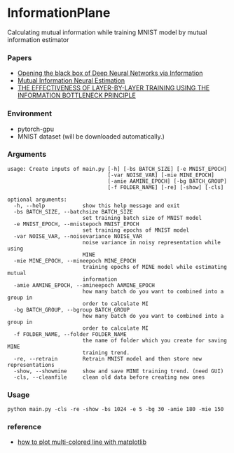 # InformationPlane
Calculating mutual information while training MNIST model by mutual information estimator  

### Papers
- [Opening the black box of Deep Neural Networks via Information](https://arxiv.org/pdf/1703.00810.pdf)
- [Mutual Information Neural Estimation](https://arxiv.org/pdf/1801.04062.pdf)
- [THE EFFECTIVENESS OF LAYER-BY-LAYER TRAINING USING THE INFORMATION BOTTLENECK PRINCIPLE](https://openreview.net/pdf?id=r1Nb5i05tX)

### Environment
- pytorch-gpu
- MNIST dataset (will be downloaded automatically.)

### Arguments
```
usage: Create inputs of main.py [-h] [-bs BATCH_SIZE] [-e MNIST_EPOCH]
                                [-var NOISE_VAR] [-mie MINE_EPOCH]
                                [-amie AAMINE_EPOCH] [-bg BATCH_GROUP]
                                [-f FOLDER_NAME] [-re] [-show] [-cls]

optional arguments:
  -h, --help            show this help message and exit
  -bs BATCH_SIZE, --batchsize BATCH_SIZE
                        set training batch size of MNIST model
  -e MNIST_EPOCH, --mnistepoch MNIST_EPOCH
                        set training epochs of MNIST model
  -var NOISE_VAR, --noisevariance NOISE_VAR
                        noise variance in noisy representation while using
                        MINE
  -mie MINE_EPOCH, --mineepoch MINE_EPOCH
                        training epochs of MINE model while estimating mutual
                        information
  -amie AAMINE_EPOCH, --amineepoch AAMINE_EPOCH
                        how many batch do you want to combined into a group in
                        order to calculate MI
  -bg BATCH_GROUP, --bgroup BATCH_GROUP
                        how many batch do you want to combined into a group in
                        order to calculate MI
  -f FOLDER_NAME, --folder FOLDER_NAME
                        the name of folder which you create for saving MINE
                        training trend.
  -re, --retrain        Retrain MNIST model and then store new representations
  -show, --showmine     show and save MINE training trend. (need GUI)
  -cls, --cleanfile     clean old data before creating new ones

```

### Usage
```
python main.py -cls -re -show -bs 1024 -e 5 -bg 30 -amie 180 -mie 150
```


### reference
- [how to plot multi-colored line with matplotlib](https://matplotlib.org/3.1.1/gallery/lines_bars_and_markers/multicolored_line.html)  

